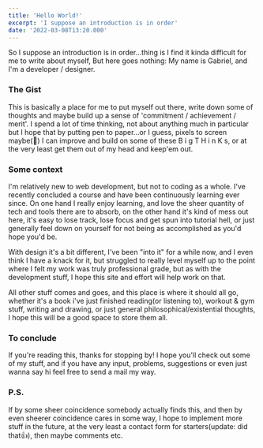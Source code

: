 ```yaml
---
title: 'Hello World!'
excerpt: 'I suppose an introduction is in order'
date: '2022-03-08T13:20.000'
---
```


So I suppose an introduction is in order...thing is I find it kinda difficult for me to write about myself, But here goes nothing:
My name is Gabriel, and I'm a developer / designer.

### The Gist

This is basically a place for me to put myself out there, write down some of thoughts and maybe build up a sense of 'commitment / achievement / merit'.
I spend a lot of time thinking, not about anything much in particular but I hope that by putting pen to paper...or I guess, pixels to screen maybe(🤷) I can improve and build on some of these B i g  T H i n K s, or at the very least get them out of my head and keep'em out.

### Some context

I'm relatively new to web development, but not to coding as a whole. I've recently concluded a course and have been continuously learning ever since. On one hand I really enjoy learning, and love the sheer quantity of tech and tools there are to absorb, on the other hand it's kind of mess out here, it's easy to lose track, lose focus and get spun into tutorial hell, or just generally feel down on yourself for not being as accomplished as you'd hope you'd be.

With design it's a bit different, I've been "into it" for a while now, and I even think I have a knack for it, but struggled to really level myself up to the point where I felt my work was truly professional grade, but as with the development stuff, I hope this site and effort will help work on that.

All other stuff comes and goes, and this place is where it should all go, whether it's a book i've just finished reading(or listening to), workout & gym stuff, writing and drawing, or just general philosophical/existential thoughts, I hope this will be a good space to store them all.

### To conclude

If you're reading this, thanks for stopping by! I hope you'll check out some of my stuff, and if you have any input, problems, suggestions or even just wanna say hi feel free to send a mail my way.

### P.S.

If by some sheer coincidence somebody actually finds this, and then by even sheerer coincidence cares in some way, I hope to implement more stuff in the future, at the very least a contact form for starters(update: did that👍), then maybe comments etc.
